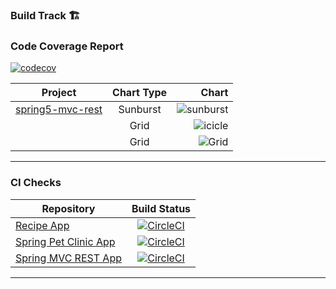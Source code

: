 ### Build Track 🏗️

### Code Coverage Report

[![codecov](https://codecov.io/gh/nooobcoder/SpringTutorials/branch/master/graph/badge.svg?token=S0WVYXE3IC)](https://codecov.io/gh/nooobcoder/SpringTutorials)

| Project        | Chart Type           | Chart  |
| ------------- |:-------------:| -----:|
| [spring5-mvc-rest](./spring5-mvc-rest)      | Sunburst | ![sunburst](https://codecov.io/gh/nooobcoder/SpringTutorials/commit/b581ddacedd2e4f28c9ab4ab72b56f0aacadbbbb/graphs/sunburst.svg) |
|     | Grid      | ![icicle](https://codecov.io/gh/nooobcoder/SpringTutorials/commit/b581ddacedd2e4f28c9ab4ab72b56f0aacadbbbb/graphs/icicle.svg) |
| | Grid     |  ![Grid](https://codecov.io/gh/nooobcoder/SpringTutorials/commit/b581ddacedd2e4f28c9ab4ab72b56f0aacadbbbb/graphs/tree.svg) |

---

### CI Checks

| Repository   |  Build Status  |  
|----------|:-------------:|
| [Recipe App](./recipefinder) |  [![CircleCI](https://circleci.com/gh/nooobcoder/SpringTutorials/tree/master.svg?style=svg)](https://circleci.com/gh/nooobcoder/SpringTutorials/tree/master) |
| [Spring Pet Clinic App](./recipefinder) |  [![CircleCI](https://circleci.com/gh/nooobcoder/SpringTutorials/tree/master.svg?style=svg)](https://circleci.com/gh/nooobcoder/SpringTutorials/tree/master) |
| [Spring MVC REST App](./recipefinder) |  [![CircleCI](https://circleci.com/gh/nooobcoder/SpringTutorials/tree/master.svg?style=svg)](https://circleci.com/gh/nooobcoder/SpringTutorials/tree/master) |

---
